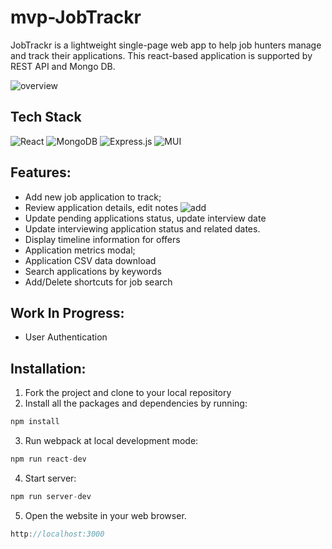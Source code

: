 # mvp-JobTrackr

JobTrackr is a lightweight single-page web app to help job hunters manage and track their applications. This react-based application is supported by REST API and Mongo DB.

![overview](https://user-images.githubusercontent.com/8715043/205561517-20d8faa9-6dad-464e-ae6f-eccbffb9f6f2.png)

## Tech Stack

![React](https://img.shields.io/badge/react-%2320232a.svg?style=for-the-badge&logo=react&logoColor=%2361DAFB)
![MongoDB](https://img.shields.io/badge/MongoDB-%234ea94b.svg?style=for-the-badge&logo=mongodb&logoColor=white)
![Express.js](https://img.shields.io/badge/express.js-%23404d59.svg?style=for-the-badge&logo=express&logoColor=%2361DAFB)
![MUI](https://img.shields.io/badge/MUI-007FFF.svg?style=for-the-badge&logo=MUI&logoColor=white)


## Features:

- Add new job application to track;
- Review application details, edit notes
![add](https://user-images.githubusercontent.com/8715043/205565058-9c5dddf7-664a-4e00-8250-1450114b2039.gif)
- Update pending applications status, update interview date
- Update interviewing application status and related dates.
- Display timeline information for offers
- Application metrics modal;
- Application CSV data download
- Search applications by keywords
- Add/Delete shortcuts for job search

## Work In Progress:

- User Authentication

## Installation:

1. Fork the project and clone to your local repository
2. Install all the packages and dependencies by running:

```jsx
npm install
```

3. Run webpack at local development mode:

```jsx
npm run react-dev
```

4. Start server:

```jsx
npm run server-dev
```

5. Open the website in your web browser.
```jsx
http://localhost:3000
```

